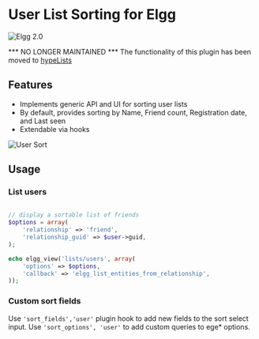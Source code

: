 User List Sorting for Elgg
==========================
![Elgg 2.0](https://img.shields.io/badge/Elgg-2.0.x-orange.svg?style=flat-square)

*** NO LONGER MAINTAINED ***
The functionality of this plugin has been moved to [hypeLists](https://github.com/hypeJunction/hypeLists)

## Features

 * Implements generic API and UI for sorting user lists
 * By default, provides sorting by Name, Friend count, Registration date, and Last seen
 * Extendable via hooks

![User Sort](https://raw.github.com/hypeJunction/Elgg-user_sort/master/screenshots/members.png "User Search and Sort Interface")

## Usage


### List users

```php

// display a sortable list of friends
$options = array(
	'relationship' => 'friend',
	'relationship_guid' => $user->guid,
);

echo elgg_view('lists/users', array(
	'options' => $options,
	'callback' => 'elgg_list_entities_from_relationship',
));
```

### Custom sort fields

Use `'sort_fields','user'` plugin hook to add new fields to the sort select input.
Use `'sort_options', 'user'` to add custom queries to ege* options.
